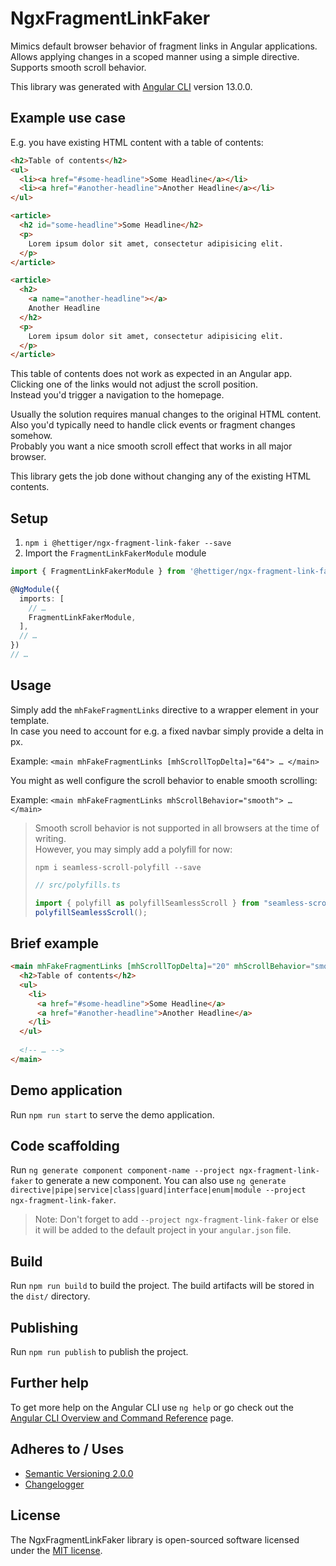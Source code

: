 # NgxFragmentLinkFaker

Mimics default browser behavior of fragment links in Angular applications.\
Allows applying changes in a scoped manner using a simple directive.\
Supports smooth scroll behavior.

This library was generated with [Angular CLI](https://github.com/angular/angular-cli) version 13.0.0.

## Example use case

E.g. you have existing HTML content with a table of contents:

```html
<h2>Table of contents</h2>
<ul>
  <li><a href="#some-headline">Some Headline</a></li>
  <li><a href="#another-headline">Another Headline</a></li>
</ul>

<article>
  <h2 id="some-headline">Some Headline</h2>
  <p>
    Lorem ipsum dolor sit amet, consectetur adipisicing elit.
  </p>
</article>

<article>
  <h2>
    <a name="another-headline"></a>
    Another Headline
  </h2>
  <p>
    Lorem ipsum dolor sit amet, consectetur adipisicing elit.
  </p>
</article>
```

This table of contents does not work as expected in an Angular app.\
Clicking one of the links would not adjust the scroll position.\
Instead you'd trigger a navigation to the homepage.

Usually the solution requires manual changes to the original HTML content.\
Also you'd typically need to handle click events or fragment changes somehow.\
Probably you want a nice smooth scroll effect that works in all major browser.

This library gets the job done without changing any of the existing HTML contents.

## Setup

1. `npm i @hettiger/ngx-fragment-link-faker --save`
2. Import the `FragmentLinkFakerModule` module

```ts
import { FragmentLinkFakerModule } from '@hettiger/ngx-fragment-link-faker';

@NgModule({
  imports: [
    // …
    FragmentLinkFakerModule,
  ],
  // …
})
// …
```

## Usage

Simply add the `mhFakeFragmentLinks` directive to a wrapper element in your template.\
In case you need to account for e.g. a fixed navbar simply provide a delta in px.

Example: `<main mhFakeFragmentLinks [mhScrollTopDelta]="64"> … </main>`

You might as well configure the scroll behavior to enable smooth scrolling:

Example: `<main mhFakeFragmentLinks mhScrollBehavior="smooth"> … </main>`

> Smooth scroll behavior is not supported in all browsers at the time of writing.\
> However, you may simply add a polyfill for now:
> 
> `npm i seamless-scroll-polyfill --save`
> 
> ```ts
> // src/polyfills.ts
> 
> import { polyfill as polyfillSeamlessScroll } from "seamless-scroll-polyfill";
> polyfillSeamlessScroll();
> ```

## Brief example

```html
<main mhFakeFragmentLinks [mhScrollTopDelta]="20" mhScrollBehavior="smooth">
  <h2>Table of contents</h2>
  <ul>
    <li>
      <a href="#some-headline">Some Headline</a>
      <a href="#another-headline">Another Headline</a>
    </li>
  </ul>
  
  <!-- … -->
</main>
```

## Demo application

Run `npm run start` to serve the demo application.

## Code scaffolding

Run `ng generate component component-name --project ngx-fragment-link-faker` to generate a new component. You can also use `ng generate directive|pipe|service|class|guard|interface|enum|module --project ngx-fragment-link-faker`.
> Note: Don't forget to add `--project ngx-fragment-link-faker` or else it will be added to the default project in your `angular.json` file. 

## Build

Run `npm run build` to build the project. The build artifacts will be stored in the `dist/` directory.

## Publishing

Run `npm run publish` to publish the project.

## Further help

To get more help on the Angular CLI use `ng help` or go check out the [Angular CLI Overview and Command Reference](https://angular.io/cli) page.

## Adheres to / Uses

- [Semantic Versioning 2.0.0](https://semver.org)
- [Changelogger](https://churchtools.github.io/changelogger/)

## License

The NgxFragmentLinkFaker library is open-sourced software licensed under the [MIT license](LICENSE.md).
